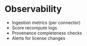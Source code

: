 # Observability

- Ingestion metrics (per connector)
- Score recompute logs
- Provenance completeness checks
- Alerts for license changes

